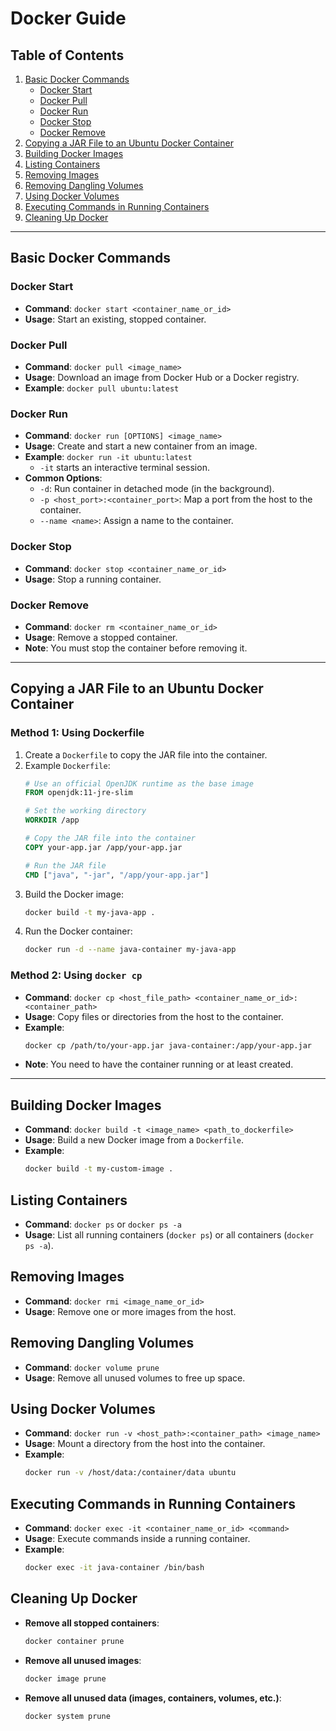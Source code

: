 # Docker Guide

## Table of Contents
1. [Basic Docker Commands](#basic-docker-commands)
    - [Docker Start](#docker-start)
    - [Docker Pull](#docker-pull)
    - [Docker Run](#docker-run)
    - [Docker Stop](#docker-stop)
    - [Docker Remove](#docker-remove)
2. [Copying a JAR File to an Ubuntu Docker Container](#copying-a-jar-file-to-an-ubuntu-docker-container)
3. [Building Docker Images](#building-docker-images)
4. [Listing Containers](#listing-containers)
5. [Removing Images](#removing-images)
6. [Removing Dangling Volumes](#removing-dangling-volumes)
7. [Using Docker Volumes](#using-docker-volumes)
8. [Executing Commands in Running Containers](#executing-commands-in-running-containers)
9. [Cleaning Up Docker](#cleaning-up-docker)
---

## Basic Docker Commands
### Docker Start
- **Command**: `docker start <container_name_or_id>`
- **Usage**: Start an existing, stopped container.
### Docker Pull
- **Command**: `docker pull <image_name>`
- **Usage**: Download an image from Docker Hub or a Docker registry.
- **Example**: `docker pull ubuntu:latest`
### Docker Run
- **Command**: `docker run [OPTIONS] <image_name>`
- **Usage**: Create and start a new container from an image.
- **Example**: `docker run -it ubuntu:latest`
  - `-it` starts an interactive terminal session.
- **Common Options**:
  - `-d`: Run container in detached mode (in the background).
  - `-p <host_port>:<container_port>`: Map a port from the host to the container.
  - `--name <name>`: Assign a name to the container.
### Docker Stop
- **Command**: `docker stop <container_name_or_id>`
- **Usage**: Stop a running container.
### Docker Remove
- **Command**: `docker rm <container_name_or_id>`
- **Usage**: Remove a stopped container.
- **Note**: You must stop the container before removing it.
---



## Copying a JAR File to an Ubuntu Docker Container
### Method 1: Using Dockerfile
1. Create a `Dockerfile` to copy the JAR file into the container.
2. Example `Dockerfile`:
    ```Dockerfile
    # Use an official OpenJDK runtime as the base image
    FROM openjdk:11-jre-slim

    # Set the working directory
    WORKDIR /app

    # Copy the JAR file into the container
    COPY your-app.jar /app/your-app.jar

    # Run the JAR file
    CMD ["java", "-jar", "/app/your-app.jar"]
    ```
3. Build the Docker image:
    ```bash
    docker build -t my-java-app .
    ```
4. Run the Docker container:
    ```bash
    docker run -d --name java-container my-java-app
    ```
### Method 2: Using `docker cp`
- **Command**: `docker cp <host_file_path> <container_name_or_id>:<container_path>`
- **Usage**: Copy files or directories from the host to the container.
- **Example**:
    ```bash
    docker cp /path/to/your-app.jar java-container:/app/your-app.jar
    ```
- **Note**: You need to have the container running or at least created.

---




## Building Docker Images
- **Command**: `docker build -t <image_name> <path_to_dockerfile>`
- **Usage**: Build a new Docker image from a `Dockerfile`.
- **Example**:
    ```bash
    docker build -t my-custom-image .
    ```


## Listing Containers
- **Command**: `docker ps` or `docker ps -a`
- **Usage**: List all running containers (`docker ps`) or all containers (`docker ps -a`).

## Removing Images
- **Command**: `docker rmi <image_name_or_id>`
- **Usage**: Remove one or more images from the host.

## Removing Dangling Volumes
- **Command**: `docker volume prune`
- **Usage**: Remove all unused volumes to free up space.

## Using Docker Volumes
- **Command**: `docker run -v <host_path>:<container_path> <image_name>`
- **Usage**: Mount a directory from the host into the container.
- **Example**:
    ```bash
    docker run -v /host/data:/container/data ubuntu
    ```

## Executing Commands in Running Containers
- **Command**: `docker exec -it <container_name_or_id> <command>`
- **Usage**: Execute commands inside a running container.
- **Example**:
    ```bash
    docker exec -it java-container /bin/bash
    ```

## Cleaning Up Docker
- **Remove all stopped containers**:
    ```bash
    docker container prune
    ```
- **Remove all unused images**:
    ```bash
    docker image prune
    ```
- **Remove all unused data (images, containers, volumes, etc.)**:
    ```bash
    docker system prune
    ```

